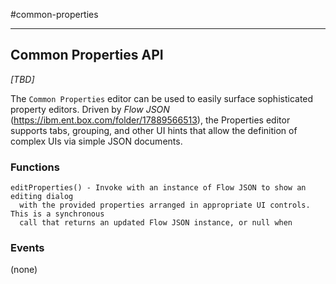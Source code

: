 #common-properties
- - -


## Common Properties API
_[TBD]_

The `Common Properties` editor can be used to easily surface sophisticated property editors. Driven by _Flow JSON_ (https://ibm.ent.box.com/folder/17889566513), the Properties editor supports tabs, grouping, and other UI hints that allow the definition of complex UIs via simple JSON documents.

### Functions
```
editProperties() - Invoke with an instance of Flow JSON to show an editing dialog
  with the provided properties arranged in appropriate UI controls. This is a synchronous
  call that returns an updated Flow JSON instance, or null when
```

### Events
(none)
